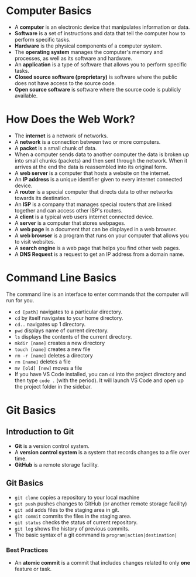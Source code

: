 # Computer Basics
* A **computer** is an electronic device that manipulates information or data.
* **Software** is a set of instructions and data that tell the computer how to perform specific tasks.
* **Hardware** is the physical components of a computer system.
* The **operating system** manages the computer's memory and processes, as well as its software and hardware.
* An **application** is a type of software that allows you to perform specific tasks.
* **Closed source software (proprietary)** is software where the public does not have access to the source code.
* **Open source software** is software where the source code is publicly available.

# How Does the Web Work?
* The **internet** is a network of networks.
* A **network** is a connection between two or more computers.
* A **packet** is a small chunk of data.
* When a computer sends data to another computer the data is broken up into small chunks (packets) and then sent through the network. When it arrives at the end the data is reassembled into its original form.
* A **web server** is a computer that hosts a website on the internet.
* An **IP address** is a unique identifier given to every internet connected device.
* A **router** is a special computer that directs data to other networks towards its destination.
* An **ISP** is a company that manages special routers that are linked together and can access other ISP's routers.
* A **client** is a typical web users internet connected device.
* A **server** is a computer that stores webpages.
* A **web page** is a document that can be displayed in a web browser.
* A **web browser** is a program that runs on your computer that allows you to visit websites.
* A **search engine** is a web page that helps you find other web pages.
* A **DNS Request** is a request to get an IP address from a domain name.

# Command Line Basics
The command line is an interface to enter commands that the computer will run for you.

* `cd [path]` navigates to a particular directory.
* `cd` by itself navigates to your home directory.
* `cd..` navigates up 1 directory.
* `pwd` displays name of current directory.
* `ls` displays the contents of the current directory.
* `mkdir [name]` creates a new directory
* `touch [name]` creates a new file
* `rm -r [name]` deletes a directory
* `rm [name]` deletes a file
* `mv [old] [new]` moves a file
* If you have VS Code installed, you can `cd` into the project directory and then type `code .` (with the period). It will launch VS Code and open up the project folder in the sidebar.

# Git Basics

## Introduction to Git
* **Git** is a version control system.
* A **version control system** is a system that records changes to a file over time.
* **GitHub** is a remote storage facility.

## Git Basics
* `git clone` copies a repository to your local machine
* `git push` pushes changes to GitHub (or another remote storage facility)
* `git add` adds files to the staging area in git.
* `git commit` commits the files in the staging area.
* `git status` checks the status of current repository.
* `git log` shows the history of previous commits.
* The basic syntax of a git command is `program|action|destination|`
### Best Practices
* An **atomic commit** is a commit that includes changes related to only **one** feature or task.